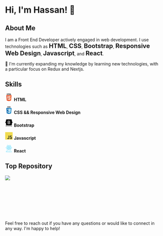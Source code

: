 # Hi, I'm Hassan! 👋

## About Me
I am a Front End Developer actively engaged in web development. I use technologies such as <b style="font-size:20px">HTML</b>, <b style="font-size:20px">CSS</b>, <b style="font-size:20px">Bootstrap</b>, <b style="font-size:20px">Responsive Web Design</b>, <b style="font-size:20px">Javascript</b>, and <b style="font-size:20px">React</b>.

🧠 I'm currently expanding my knowledge by learning new technologies, with a particular focus on Redux and Nextjs.

## Skills

<img src="https://raw.githubusercontent.com/devicons/devicon/master/icons/html5/html5-original-wordmark.svg" alt="HTML5" width="25" height="25"/> <b>HTML</b>

<img src="https://raw.githubusercontent.com/devicons/devicon/master/icons/css3/css3-original-wordmark.svg" alt="CSS3" width="25" height="25"/> <b>CSS && Responsive Web Design</b>

<img src="https://raw.githubusercontent.com/devicons/devicon/master/icons/bootstrap/bootstrap-plain-wordmark.svg" alt="Bootstrap" width="25" height="25"/> <b>Bootstrap</b>

<img src="https://raw.githubusercontent.com/devicons/devicon/master/icons/javascript/javascript-original.svg" alt="JavaScript" width="25" height="25"/> <b>Javascript</b>

<img src="https://raw.githubusercontent.com/devicons/devicon/master/icons/react/react-original-wordmark.svg" alt="React" width="25" height="25"/> <b>React</b>

## Top Repository
<div width="100%" align="center">
  <a href="https://github.com/Iamhhp/website-articles-courses" align="left">
    <img align="left" width="45%" src="https://github-readme-stats.vercel.app/api/pin/?username=Iamhhp&repo=website-articles-courses&title_color=0891b2&text_color=ffffff&icon_color=0891b2&bg_color=1c1917&hide_border=true&locale=en" />
  </a>
</div><br /><br /><br /><br /><br /><br /><br />

##

Feel free to reach out if you have any questions or would like to connect in any way. I'm happy to help!
